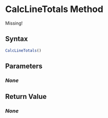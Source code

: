 # CalcLineTotals Method
Missing!

## Syntax
```javascript
CalcLineTotals()
```

## Parameters
### *None*

## Return Value
### *None*
